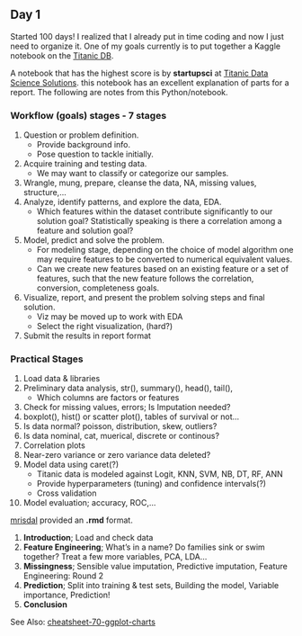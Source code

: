 ## Day 1
Started 100 days!
I realized that I already put in time coding and now I just need to organize it.
One of my goals currently is to put together a Kaggle notebook on the [Titanic DB](https://www.kaggle.com/c/titanic/data).

A notebook that has the highest score is by **startupsci** at [Titanic Data Science Solutions](https://www.kaggle.com/startupsci/titanic-data-science-solutions). this notebook has an excellent explanation of parts for a report. The following are notes from this Python/notebook.

### Workflow (goals) stages -  7 stages

1. Question or problem definition.
    - Provide background info.
    - Pose question to tackle initially.
2. Acquire training and testing data.
    - We may want to classify or categorize our samples.
3. Wrangle, mung, prepare, cleanse the data, NA, missing values, structure,...
4. Analyze, identify patterns, and explore the data, EDA.
    - Which features within the dataset contribute significantly to our solution goal? Statistically speaking is there a correlation among a feature and solution goal?
5. Model, predict and solve the problem.
    - For modeling stage, depending on the choice of model algorithm one may require features to be converted to numerical equivalent values.
    - Can we create new features based on an existing feature or a set of features, such that the new feature follows the correlation, conversion, completeness goals.
7. Visualize, report, and present the problem solving steps and final solution.
    - Viz may be moved up to work with EDA
    - Select the right visualization, (hard?)
8. Submit the results in report format
	
### Practical Stages

1. Load data & libraries
2. Preliminary data analysis, str(), summary(), head(), tail(), 
    - Which columns are factors or features
4. Check for missing values, errors; Is Imputation needed?
5. boxplot(), hist() or scatter plot(), tables of survival or not...
6. Is data normal? poisson, distribution, skew, outliers?
7. Is data nominal, cat, muerical, discrete or continous?
8. Correlation plots
9. Near-zero variance or zero variance data deleted?
10. Model data using caret(?)
    - Titanic data is modeled against Logit, KNN, SVM, NB, DT, RF, ANN
    - Provide hyperparameters (tuning) and confidence intervals(?)
    - Cross validation
11. Model evaluation; accuracy, ROC,...

[mrisdal](https://www.kaggle.com/mrisdal/exploring-survival-on-the-titanic) provided an **.rmd** format.

1. **Introduction**; Load and check data
2. **Feature Engineering**; What’s in a name? Do families sink or swim together? Treat a few more variables, PCA, LDA…
3. **Missingness**; Sensible value imputation, Predictive imputation, Feature Engineering: Round 2
4. **Prediction**; Split into training & test sets, Building the model, Variable importance, Prediction!
5. **Conclusion**

See Also: [cheatsheet-70-ggplot-charts](https://www.kaggle.com/raenish/cheatsheet-70-ggplot-charts)
